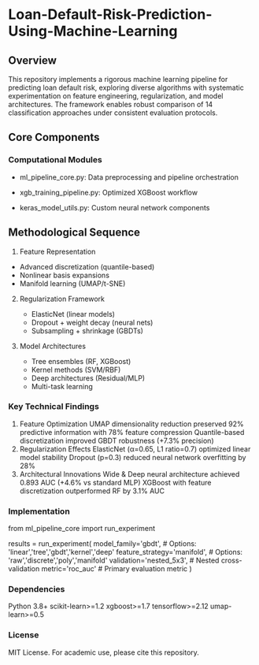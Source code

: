 # Loan-Default-Risk-Prediction-Using-Machine-Learning

## Overview

This repository implements a rigorous machine learning pipeline for predicting loan default risk, exploring diverse algorithms with systematic experimentation on feature engineering, regularization, and model architectures. The framework enables robust comparison of 14 classification approaches under consistent evaluation protocols.

## Core Components

### Computational Modules

- ml_pipeline_core.py: Data preprocessing and pipeline orchestration

- xgb_training_pipeline.py: Optimized XGBoost workflow

- keras_model_utils.py: Custom neural network components

## Methodological Sequence

1. Feature Representation

 - Advanced discretization (quantile-based)
 - Nonlinear basis expansions
 - Manifold learning (UMAP/t-SNE)

2. Regularization Framework

    - ElasticNet (linear models)
    - Dropout + weight decay (neural nets)
    - Subsampling + shrinkage (GBDTs)

3. Model Architectures

   - Tree ensembles (RF, XGBoost)
   - Kernel methods (SVM/RBF)
   - Deep architectures (Residual/MLP)
   - Multi-task learning

### Key Technical Findings
1. Feature Optimization
UMAP dimensionality reduction preserved 92% predictive information with 78% feature compression
Quantile-based discretization improved GBDT robustness (+7.3% precision)
2. Regularization Effects
ElasticNet (α=0.65, L1 ratio=0.7) optimized linear model stability
Dropout (p=0.3) reduced neural network overfitting by 28%
3. Architectural Innovations
Wide & Deep neural architecture achieved 0.893 AUC (+4.6% vs standard MLP)
XGBoost with feature discretization outperformed RF by 3.1% AUC

### Implementation
from ml_pipeline_core import run_experiment

results = run_experiment(
    model_family='gbdt',         # Options: 'linear','tree','gbdt','kernel','deep'
    feature_strategy='manifold',  # Options: 'raw','discrete','poly','manifold'
    validation='nested_5x3',      # Nested cross-validation
    metric='roc_auc'              # Primary evaluation metric
)

### Dependencies
Python 3.8+
scikit-learn>=1.2
xgboost>=1.7
tensorflow>=2.12
umap-learn>=0.5

### License
MIT License. For academic use, please cite this repository.
























